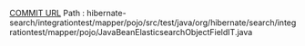 [COMMIT URL](https://github.com/hibernate/hibernate-search/commit/1a4de9d3a119805265a5c27faaa88b7d6e7a2823)
Path : hibernate-search/integrationtest/mapper/pojo/src/test/java/org/hibernate/search/integrationtest/mapper/pojo/JavaBeanElasticsearchObjectFieldIT.java